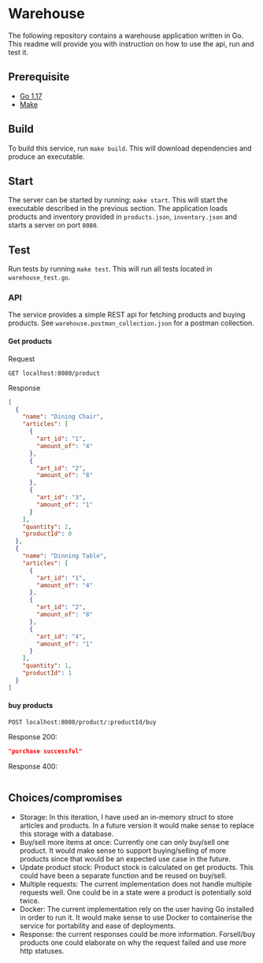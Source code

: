 # Warehouse

The following repository contains a warehouse application written in Go. This readme will provide you with instruction on how to use the api, run and test it.

## Prerequisite

- [Go 1.17](https://go.dev/dl/)
- [Make](https://www.gnu.org/software/make/)

## Build

To build this service, run `make build`. This will download dependencies and produce an executable.

## Start

The server can be started by running: `make start`. This will start the executable described in the previous section. The application loads products and inventory provided in `products.json`, `inventory.json` and starts a server on port `8080`.

## Test

Run tests by running `make test`. This will run all tests located in `warehouse_test.go`.

### API

The service provides a simple REST api for fetching products and buying products. See `warehouse.postman_collection.json` for a postman collection.

#### Get products

Request

```http
GET localhost:8080/product
```

Response

```json
[
  {
    "name": "Dining Chair",
    "articles": [
      {
        "art_id": "1",
        "amount_of": "4"
      },
      {
        "art_id": "2",
        "amount_of": "8"
      },
      {
        "art_id": "3",
        "amount_of": "1"
      }
    ],
    "quantity": 2,
    "productId": 0
  },
  {
    "name": "Dinning Table",
    "articles": [
      {
        "art_id": "1",
        "amount_of": "4"
      },
      {
        "art_id": "2",
        "amount_of": "8"
      },
      {
        "art_id": "4",
        "amount_of": "1"
      }
    ],
    "quantity": 1,
    "productId": 1
  }
]
```

#### buy products

```http request
POST localhost:8080/product/:productId/buy
```

Response 200:

```json
"purchase successful"
```

Response 400:

```json

```

## Choices/compromises

- Storage: In this iteration, I have used an in-memory struct to store articles and products. In a future version it would make sense to replace this storage with a database.
- Buy/sell more items at once: Currently one can only buy/sell one product. It would make sense to support buying/selling of more products since that would be an expected use case in the future.
- Update product stock: Product stock is calculated on get products. This could have been a separate function and be reused on buy/sell.
- Multiple requests: The current implementation does not handle multiple requests well. One could be in a state were a product is potentially sold twice.
- Docker: The current implementation rely on the user having Go installed in order to run it. It would make sense to use Docker to containerise the service for portability and ease of deployments.
- Response: the current responses could be more information. Forsell/buy products one could elaborate on why the request failed and use more http statuses.
